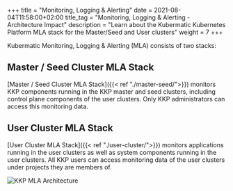 +++
title = "Monitoring, Logging & Alerting"
date = 2021-08-04T11:58:00+02:00
title_tag = "Monitoring, Logging & Alerting - Architecture Impact"
description = "Learn about the Kubermatic Kubernetes Platform MLA stack for the Master/Seed and User clusters"
weight = 7
+++

Kubermatic Monitoring, Logging & Alerting (MLA) consists of two stacks:

## Master / Seed Cluster MLA Stack

[Master / Seed Cluster MLA Stack]({{< ref "./master-seed/">}}) monitors KKP components running in the KKP master and seed clusters, including control plane components of the user clusters. Only KKP administrators can access this monitoring data.

## User Cluster MLA Stack

[User Cluster MLA Stack]({{< ref "./user-cluster/">}}) monitors applications running in the user clusters as well as system components running in the user clusters. All KKP users can access monitoring data of the user clusters under projects they are members of.

![KKP MLA Architecture](@/images/main/architecture/kkp-mla-architecture.png?classes=shadow,border "KKP MLA Architecture")
